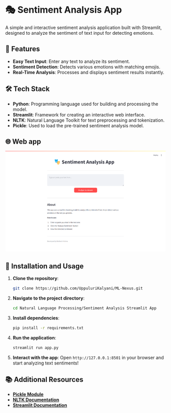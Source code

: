 # 🎭 Sentiment Analysis App

A simple and interactive sentiment analysis application built with Streamlit, designed to analyze the sentiment of text input for detecting emotions.

## 🌟 Features
- **Easy Text Input**: Enter any text to analyze its sentiment.
- **Sentiment Detection**: Detects various emotions with matching emojis.
- **Real-Time Analysis**: Processes and displays sentiment results instantly.

## 🛠 Tech Stack
- **Python**: Programming language used for building and processing the model.
- **Streamlit**: Framework for creating an interactive web interface.
- **NLTK**: Natural Language Toolkit for text preprocessing and tokenization.
- **Pickle**: Used to load the pre-trained sentiment analysis model.

## 🌐 Web app
![app](https://github.com/rakheshkrishna2005/sentiment-analysis/blob/main/app.png)

## 🚀 Installation and Usage
1. **Clone the repository**:
   ```bash
   git clone https://github.com/UppuluriKalyani/ML-Nexus.git
   ```
   
2. **Navigate to the project directory**:
   ```bash
   cd Natural Language Processing/Sentiment Analysis Streamlit App
   ```

3. **Install dependencies**:
   ```bash
   pip install -r requirements.txt
   ```

4. **Run the application**:
   ```bash
   streamlit run app.py
   ```

6. **Interact with the app**:
   Open `http://127.0.0.1:8501` in your browser and start analyzing text sentiments!

## 📚 Additional Resources
- **[Pickle Module](https://docs.python.org/3/library/pickle.html)**
- **[NLTK Documentation](https://www.nltk.org/)**
- **[Streamlit Documentation](https://docs.streamlit.io/)**